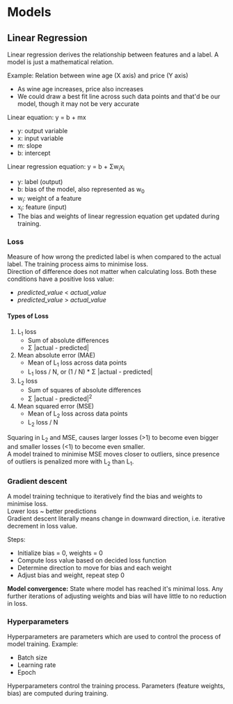 # Models

## Linear Regression

Linear regression derives the relationship between features and a label. A model is just a mathematical relation.

Example: Relation between wine age (X axis) and price (Y axis)
  * As wine age increases, price also increases
  * We could draw a best fit line across such data points and that'd be our model, though it may not be very accurate

Linear equation: y = b + mx
  * y: output variable
  * x: input variable
  * m: slope
  * b: intercept

Linear regression equation: y = b + Σw<sub>i</sub>x<sub>i</sub>
  * y: label (output)
  * b: bias of the model, also represented as w<sub>0</sub>
  * w<sub>i</sub>: weight of a feature
  * x<sub>i</sub>: feature (input)
  * The bias and weights of linear regression equation get updated during training.

### Loss
Measure of how wrong the predicted label is when compared to the actual label. The training process aims to minimise loss.\
Direction of difference does not matter when calculating loss. Both these conditions have a positive loss value:
 * _predicted_value_ < _actual_value_
 * _predicted_value_ > _actual_value_

#### Types of Loss
1. L<sub>1</sub> loss
    * Sum of absolute differences
    * Σ |actual - predicted|
2.  Mean absolute error (MAE)
    * Mean of L<sub>1</sub> loss across data points
    * L<sub>1</sub> loss / N, or (1 / N) * Σ |actual - predicted|
3. L<sub>2</sub> loss
    * Sum of squares of absolute differences
    * Σ |actual - predicted|<sup>2</sup>
4. Mean squared error (MSE)
    * Mean of L<sub>2</sub> loss across data points
    * L<sub>2</sub> loss / N
  
Squaring in L<sub>2</sub> and MSE, causes larger losses (>1) to become even bigger and smaller losses (<1) to become even smaller.\
A model trained to minimise MSE moves closer to outliers, since presence of outliers is penalized more with L<sub>2</sub> than L<sub>1</sub>.

### Gradient descent
A model training technique to iteratively find the bias and weights to minimise loss.\
Lower loss ~ better predictions\
Gradient descent literally means change in downward direction, i.e. iterative decrement in loss value.

Steps:
  * Initialize bias = 0, weights = 0
  * Compute loss value based on decided loss function
  * Determine direction to move for bias and each weight
  * Adjust bias and weight, repeat step 0

**Model convergence:** State where model has reached it's minimal loss. Any further iterations of adjusting weights and bias will have little to no reduction in loss.

### Hyperparameters
Hyperparameters are parameters which are used to control the process of model training. Example:
  * Batch size
  * Learning rate
  * Epoch

Hyperparameters control the training process. Parameters (feature weights, bias) are computed during training.
